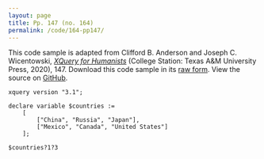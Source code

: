 ```yaml
---
layout: page
title: Pp. 147 (no. 164)
permalink: /code/164-pp147/
---
```


This code sample is adapted from Clifford B. Anderson and Joseph C. Wicentowski, 
[_XQuery for Humanists_](/) (College Station: Texas A&M University Press, 2020), 147. 
Download this code sample in its [raw form](/code/164-pp147/164-pp147.xq).
View the source on [GitHub](https://github.com/coding4humanists/xquery4humanists/blob/release/code/164-pp147/164-pp147.xq).

```xquery
xquery version "3.1";

declare variable $countries :=
    [
        ["China", "Russia", "Japan"],
        ["Mexico", "Canada", "United States"]
    ];

$countries?1?3
```  
